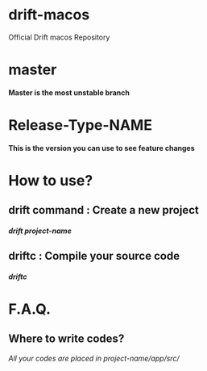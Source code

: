 # drift-macos
Official Drift macos Repository

# master
#### Master is the most unstable branch

# Release-Type-NAME
#### This is the version you can use to see feature changes


# How to use?

## drift command : Create a new project

##### drift project-name


## driftc : Compile your source code
##### driftc 


# F.A.Q.

## Where to write codes?
*All your codes are placed in project-name/app/src/*

